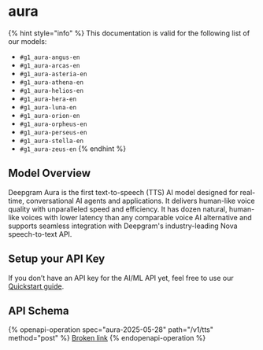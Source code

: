 # aura

{% hint style="info" %}
This documentation is valid for the following list of our models:

* `#g1_aura-angus-en`
* `#g1_aura-arcas-en`
* `#g1_aura-asteria-en`
* `#g1_aura-athena-en`
* `#g1_aura-helios-en`
* `#g1_aura-hera-en`
* `#g1_aura-luna-en`
* `#g1_aura-orion-en`
* `#g1_aura-orpheus-en`
* `#g1_aura-perseus-en`
* `#g1_aura-stella-en`
* `#g1_aura-zeus-en`
{% endhint %}

## Model Overview

Deepgram Aura is the first text-to-speech (TTS) AI model designed for real-time, conversational AI agents and applications. It delivers human-like voice quality with unparalleled speed and efficiency. It has dozen natural, human-like voices with lower latency than any comparable voice AI alternative and supports seamless integration with Deepgram's industry-leading Nova speech-to-text API.

## Setup your API Key

If you don’t have an API key for the AI/ML API yet, feel free to use our [Quickstart guide](https://docs.aimlapi.com/quickstart/setting-up).

## API Schema

{% openapi-operation spec="aura-2025-05-28" path="/v1/tts" method="post" %}
[Broken link](broken-reference)
{% endopenapi-operation %}

